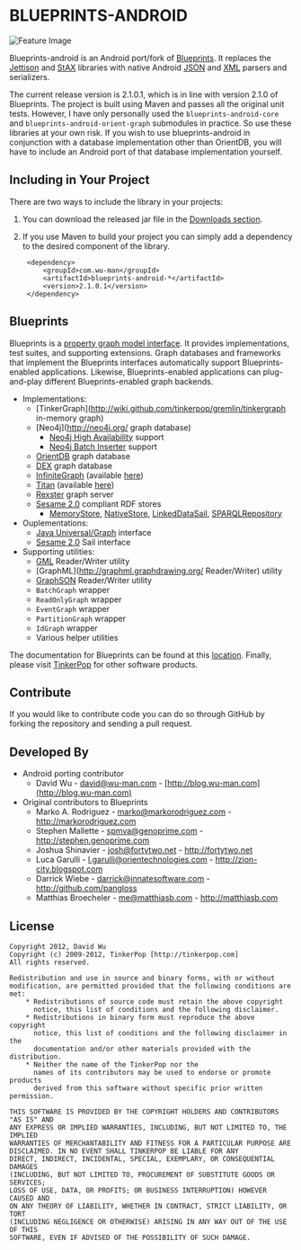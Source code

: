 BLUEPRINTS-ANDROID
==================

![Feature Image](https://github.com/wuman/blueprints-android/raw/master/doc/images/blueprints-android-logo.png)

Blueprints-android is an Android port/fork of 
[Blueprints](https://github.com/tinkerpop/blueprints/wiki). It replaces the 
[Jettison](http://jettison.codehaus.org/) and [StAX](http://stax.codehaus.org/) 
libraries with native Android [JSON](http://developer.android.com/reference/org/json/package-summary.html) 
and [XML](http://developer.android.com/reference/android/util/Xml.html) parsers 
and serializers.

The current release version is 2.1.0.1, which is in line with version 2.1.0 
of Blueprints. The project is built using Maven and passes all the original unit
tests. However, I have only personally used the `blueprints-android-core` and
`blueprints-android-orient-graph` submodules in practice. So use these libraries
at your own risk. If you wish to use blueprints-android in conjunction with
a database implementation other than OrientDB, you will have to include an
Android port of that database implementation yourself.


Including in Your Project
-------------------------

There are two ways to include the library in your projects:

1. You can download the released jar file in the [Downloads section](https://github.com/wuman/blueprints-android/downloads).
2. If you use Maven to build your project you can simply add a dependency to 
   the desired component of the library.

        <dependency>
            <groupId>com.wu-man</groupId>
            <artifactId>blueprints-android-*</artifactId>
            <version>2.1.0.1</version>
        </dependency>


Blueprints
----------

Blueprints is a [property graph model interface](http://github.com/tinkerpop/gremlin/wiki/Defining-a-Property-Graph). 
It provides implementations, test suites, and supporting extensions. Graph 
databases and frameworks that implement the Blueprints interfaces automatically 
support Blueprints-enabled applications. Likewise, Blueprints-enabled 
applications can plug-and-play different Blueprints-enabled graph backends.

* Implementations:
    * [TinkerGraph](http://wiki.github.com/tinkerpop/gremlin/tinkergraph in-memory graph)
    * [Neo4j](http://neo4j.org/ graph database)
        * [Neo4j High Availability](http://docs.neo4j.org/chunked/stable/ha-setup-tutorial.html) support
        * [Neo4j Batch Inserter](http://docs.neo4j.org/chunked/stable/indexing-batchinsert.html) support
    * [OrientDB](http://www.orientechnologies.com/) graph database
    * [DEX](http://www.sparsity-technologies.com/dex) graph database
    * [InfiniteGraph](http://www.infinitegraph.com/) 
      (available [here](http://wiki.infinitegraph.com/2.1/w/index.php?title=InfiniteGraph_Tinkerpop_Blueprints_Implementation))
    * [Titan](http://thinkaurelius.github.com/titan/) 
      (available [here](http://thinkaurelius.github.com/titan/))
    * [Rexster](http://rexster.tinkerpop.com) graph server
    * [Sesame 2.0](http://www.openrdf.org) compliant RDF stores
        * [MemoryStore](http://www.openrdf.org/doc/sesame2/users/ch08.html#d0e705), 
          [NativeStore](http://www.openrdf.org/doc/sesame2/users/ch08.html#d0e746), 
          [LinkedDataSail](http://code.google.com/p/ripple/wiki/LinkedDataSail), 
          [SPARQLRepository](http://www.openrdf.org/doc/sesame2/api/org/openrdf/repository/sparql/SPARQLRepository.html)
* Ouplementations:
    * [Java Universal/Graph](http://jung.sourceforge.net/) interface
    * [Sesame 2.0](http://www.openrdf.org) Sail interface
* Supporting utilities:
    * [GML](http://www.fim.uni-passau.de/en/fim/faculty/chairs/theoretische-informatik/projects.html) Reader/Writer utility
    * [GraphML](http://graphml.graphdrawing.org/ Reader/Writer) utility
    * [GraphSON](https://github.com/tinkerpop/blueprints/wiki/GraphSON-Reader-and-Writer-Library) Reader/Writer utility
    * `BatchGraph` wrapper
    * `ReadOnlyGraph` wrapper
    * `EventGraph` wrapper
    * `PartitionGraph` wrapper
    * `IdGraph` wrapper
    * Various helper utilities

The documentation for Blueprints can be found at this 
[location](http://blueprints.tinkerpop.com). Finally, please visit 
[TinkerPop](http://tinkerpop.com) for other software products.


Contribute
----------

If you would like to contribute code you can do so through GitHub by forking 
the repository and sending a pull request.


Developed By
------------

* Android porting contributor
    * David Wu - <david@wu-man.com> - [http://blog.wu-man.com](http://blog.wu-man.com)
* Original contributors to Blueprints
    * Marko A. Rodriguez - <marko@markorodriguez.com> - http://markorodriguez.com
    * Stephen Mallette - <spmva@genoprime.com> - http://stephen.genoprime.com
    * Joshua Shinavier - <josh@fortytwo.net> - http://fortytwo.net
    * Luca Garulli - <l.garulli@orientechnologies.com> - http://zion-city.blogspot.com
    * Darrick Wiebe - <darrick@innatesoftware.com> - http://github.com/pangloss
    * Matthias Broecheler - <me@matthiasb.com> - http://matthiasb.com


License
-------

    Copyright 2012, David Wu
    Copyright (c) 2009-2012, TinkerPop [http://tinkerpop.com]
    All rights reserved.

    Redistribution and use in source and binary forms, with or without
    modification, are permitted provided that the following conditions are met:
        * Redistributions of source code must retain the above copyright
          notice, this list of conditions and the following disclaimer.
        * Redistributions in binary form must reproduce the above copyright
          notice, this list of conditions and the following disclaimer in the
          documentation and/or other materials provided with the distribution.
        * Neither the name of the TinkerPop nor the
          names of its contributors may be used to endorse or promote products
          derived from this software without specific prior written permission.

    THIS SOFTWARE IS PROVIDED BY THE COPYRIGHT HOLDERS AND CONTRIBUTORS "AS IS" AND
    ANY EXPRESS OR IMPLIED WARRANTIES, INCLUDING, BUT NOT LIMITED TO, THE IMPLIED
    WARRANTIES OF MERCHANTABILITY AND FITNESS FOR A PARTICULAR PURPOSE ARE
    DISCLAIMED. IN NO EVENT SHALL TINKERPOP BE LIABLE FOR ANY
    DIRECT, INDIRECT, INCIDENTAL, SPECIAL, EXEMPLARY, OR CONSEQUENTIAL DAMAGES
    (INCLUDING, BUT NOT LIMITED TO, PROCUREMENT OF SUBSTITUTE GOODS OR SERVICES;
    LOSS OF USE, DATA, OR PROFITS; OR BUSINESS INTERRUPTION) HOWEVER CAUSED AND
    ON ANY THEORY OF LIABILITY, WHETHER IN CONTRACT, STRICT LIABILITY, OR TORT
    (INCLUDING NEGLIGENCE OR OTHERWISE) ARISING IN ANY WAY OUT OF THE USE OF THIS
    SOFTWARE, EVEN IF ADVISED OF THE POSSIBILITY OF SUCH DAMAGE.

